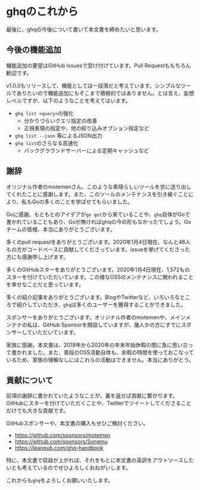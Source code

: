 # ghqのこれから

最後に、ghqの今後について書いて本文書を締めたいと思います。

## 今後の機能追加

機能追加の要望はGitHub Issuesで受け付けています。Pull Requestももちろん歓迎です。

v1.0.0もリリースして、機能としては一段落だと考えています。シンプルなツールでありたいので機能追加にもそこまで積極的ではありません。とは言え、妄想レベルですが、以下のようなことを考えてはいます。

- `ghq list <query>`の強化
    - 分かりづらいクエリ指定の改善
    - 正規表現の指定や、他の絞り込みオプション指定など
- `ghq list --json` 等によるJSON出力
- `ghq list`のさらなる高速化
    - バックグラウンドサーバーによる定期キャッシュなど

## 謝辞

オリジナル作者のmotemenさん、このような素晴らしいツールを世に送り出してくれたことに感謝します。また、このツールのメンテナンスを引き継ぐことにより、私もGoの多くのことを学ばせてもらいました。

Goに感謝。もともとのアイデアが`go get`から来ていることや、`ghq`自体がGoで書かれていることもあり、Goが無ければghqの今の形もなかったでしょう。Goチームの皆様、本当にありがとうございます。

多くのpull requestをありがとうございます。2020年1月4日現在、なんと46人もの方がコードベースに貢献してくださっています。issueを挙げてくださった方にも感謝申し上げます。

多くのGitHubスターをありがとうございます。2020年1月4日現在、1,572ものスターを付けていただいています。この様なOSSのメンテナンスに関われることを幸せなことだと思っています。

多くの紹介記事をありがとうございます。BlogやTwitterなど、いろいろなところで紹介していただき、`ghq`は多くのユーザーを獲得することができました。

スポンサーをありがとうございます。オリジナル作者のmotemenや、メインメンテナの私は、GitHub Sponsorを開設していますが、幾人かの方にすでにスポンサーしていただいています。

家族に感謝。本文書は、2019年から2020年の年末年始休暇の間に急に思い立って書かれました。また、普段のOSS活動自体も、余暇の時間を使っておこなっているため、家族の理解なしにはこれらの活動はできません。本当にありがとう。

## 貢献について

前項の謝辞に書かれていたようなことが、裏を返せば貢献に繋がります。GitHubにスターを付けていただくことや、Twitterでツイートしてくださることだけでも大きな貢献です。

GitHubスポンサーや、本文書の購入もぜひご検討ください。

- https://github.com/sponsors/motemen
- https://github.com/sponsors/Songmu
- https://leanpub.com/ghq-handbook

特に、本文書で収益が上がれば、それをもとに本文書の英訳をアウトソースしたいとも考えているのでぜひよろしくおねがいします。

これからも`ghq`をよろしくお願いいたします。
